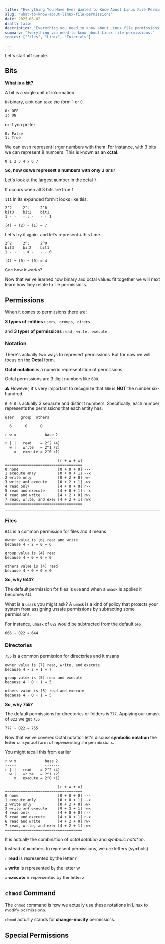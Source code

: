 ```yaml
---
title: "Everything You Have Ever Wanted to Know About Linux File Permissions"
slug: "what-to-know-about-linux-file-permissions"
date: 2025-06-02
draft: false
description: "Everything you need to know about Linux file permissions."
summary: "Everything you need to know about Linux file permissions."
topics: ["Files", "Linux", "Tutorials"]

---
```


Let's start off simple. 

## Bits

**What is a bit?** 

A bit is a single unit of information. 

In binary, a bit can take the form 1 or 0. 

`0: OFF` <br/>
`1: ON`

or if you prefer

`0: False` <br/>
`1: True`

We can even represent larger numbers with them. For instance, with 3 bits we can represent 8 numbers. This is known as an **octal**.

`0 1 2 3 4 5 6 7`

**So, how do we represent 8 numbers with only 3 bits?** 

Let's look at the largest number in the octal `7`. 

It occurs when all 3 bits are true `1`

`111` in its expanded form it looks like this:

```
2^2     2^1     2^0
bit3    bit2    bit1 
1 - -   - 1 -   - - 1

(4) + (2) + (1) = 7
```

Let's try it again, and let's represent `4` this time.


```
2^2     2^1     2^0
bit3    bit2    bit1 
1 - -   - 0 -   - - 0

(4) + (0) + (0) = 4
```

See how it works?

Now that we've learned how binary and octal values fit together we will next learn how they relate to file permissions. 


## Permissions

When it comes to permissions there are: 

**3 types of entities**  `users, groups, others`

and **3 types of permissions**  `read, write, execute`

### Notation

There's actually two ways to represent permissions. But for now we will focus on the **Octal** form.

**Octal notation** is a numeric representation of permissions.

Octal permissions are 3 digit numbers like `600`. 

⚠ However, it's very important to recognize that `600` is **NOT** the number six-hundred. 

`6-0-0` is actually 3 separate and distinct numbers. Specifically, each number represents the permissions that each entity has.

```
user   group  others
- - -  - - -  - - -
  6      0      0
```
 

```
r w x             base 2
-----             -------
r | |   read    = 2^2 (4)
  w |   write   = 2^1 (2)
    x   execute = 2^0 (1)

                        [r + w + x]
===================================
0 none                  [0 + 0 + 0] ---
1 execute only          [0 + 0 + 1] --x
2 write only            [0 + 2 + 0] -w-
3 write and execute     [0 + 2 + 1] -wx
4 read only             [4 + 0 + 0] r--
5 read and execute      [4 + 0 + 1] r-x
6 read and write        [4 + 2 + 0] rw-
7 read, write, and exec [4 + 2 + 1] rwx
===================================
```

---

### Files

`644` is a common permission for files and it means

```
owner value is (6) read and write
because 4 + 2 + 0 = 6

group value is (4) read
because 4 + 0 + 0 = 0

others value is (4) read
because 4 + 0 + 0 = 0
```

**So, why 644?**

The default permission for files is `666` and when a `umask` is applied it becomes `644`

What is a `umask` you might ask? A `umask` is a kind of policy that protects your system from 
assigning unsafe permissions by subtracting some permissions.

For instance, `umask` of `022` would be subtracted from the default `666`

`666 - 022 = 644`



### Directories


`755` is a common permission for directories and it means

```
owner value is (7) read, write, and execute 
because 4 + 2 + 1 = 7

group value is (5) read and execute 
because 4 + 0 + 1 = 5

others value is (5) read and execute 
because 4 + 0 + 1 = 5

```

**So, why 755?**

The default permissions for directories or folders is `777`. Applying our umask of `022` we get `755`

`777 - 022 = 755`


Now that we've covered Octal notation let's discuss **symbolic notation** the letter or symbol form of representing file permissions.

You might recall this from earlier 

```
r w x             base 2
-----             -------
r | |   read    = 2^2 (4)
  w |   write   = 2^1 (2)
    x   execute = 2^0 (1)

                        [r + w + x]
===================================
0 none                  [0 + 0 + 0] ---
1 execute only          [0 + 0 + 1] --x
2 write only            [0 + 2 + 0] -w-
3 write and execute     [0 + 2 + 1] -wx
4 read only             [4 + 0 + 0] r--
5 read and execute      [4 + 0 + 1] r-x
6 read and write        [4 + 2 + 0] rw-
7 read, write, and exec [4 + 2 + 1] rwx
===================================
```

It is actually the combination of *octal notation* and *symbolic notation*. 

Instead of numbers to represent permissions, we use letters (symbols)

`r` **read** is represented by the letter r

`w` **write** is represented by the letter w 

`x` **execute** is represented by the letter x

## `chmod` Command

The `chmod` command is how we actually use these notations in Linux to modify permissions. 

`chmod` actually stands for **change-modify** permissions.

## Special Permissions
